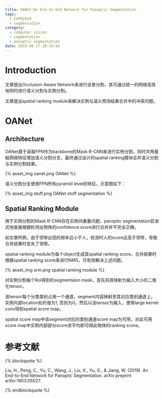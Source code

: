 ```yaml
---
title: OANet:An End-to-End Network for Panoptic Segmentation
tags:
  - CVPR2019
  - segmentation
category:
  - computer vision
  - segmentation
  - panoptic segmentation
date: 2019-06-17 20:34:56
---
```


# Introduction

文章提出Occlusion Aware Network来进行全景分割，其可通过统一的网络高效地同时进行语义分割与实例分割。

文章提出spatial ranking module来解决实例与语义预测结果合并中的冲突问题。

# OANet
## Architecture

OANet基于采取FPN作为backbone的Mask R-CNN来进行实例分割，同时共用基础网络特征增加语义分割分支，最终通过设计的spatial ranking模块合并语义分割与实例分割结果。

{% asset_img oanet.png OANet %}

语义分割分支使用FPN所有pyramid level的特征，示意图如下：

<div class='img-size-half'>
{% asset_img stuff.png OANet stuff segmentation %}
</div>

## Spatial Ranking Module

用于实例分割的Mask R-CNN存在实例间重叠问题，panoptic segmentation启发式地直接根据检测出物体的confidence score进行合并并不完全正确。

如文章所例，由于领带出现的频率远小于人，检测时人的score远高于领带，导致合并结果时丢失了领带。

spatial ranking module为每个object生成其spatial ranking score，合并结果时根据spatial ranking score来进行NMS，可有效解决上述问题。

{% asset_img srm.png spatial ranking module %}

对实例分割每个RoI得到的segmentaion mask，首先将其映射为输入大小的二值化tensor。

该tensor每个分类类别占用一个通道，segment内容映射至其对应类别通道上，实例内部location处的值为1, 否则为0。然后以该tensor为输入，使用large kernel conv得到spatial score map。

spatial score map中该segment对应的类别通道score map为可用，对此可用score map中实例内部部分score求平均即可得此物体的ranking score。

# 参考文献

{% blockquote %}

Liu, H., Peng, C., Yu, C., Wang, J., Liu, X., Yu, G., & Jiang, W. (2019). An End-to-End Network for Panoptic Segmentation. arXiv preprint arXiv:1903.05027.

{% endblockquote %}
